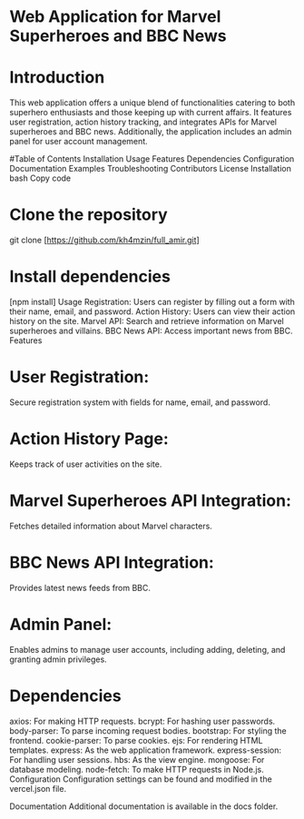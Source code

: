 # Web Application for Marvel Superheroes and BBC News
# Introduction
This web application offers a unique blend of functionalities catering to both superhero enthusiasts and those keeping up with current affairs. It features user registration, action history tracking, and integrates APIs for Marvel superheroes and BBC news. Additionally, the application includes an admin panel for user account management.

#Table of Contents
Installation
Usage
Features
Dependencies
Configuration
Documentation
Examples
Troubleshooting
Contributors
License
Installation
bash
Copy code
# Clone the repository
git clone [https://github.com/kh4mzin/full_amir.git]

# Install dependencies
[npm install]
Usage
Registration: Users can register by filling out a form with their name, email, and password.
Action History: Users can view their action history on the site.
Marvel API: Search and retrieve information on Marvel superheroes and villains.
BBC News API: Access important news from BBC.
Features
# User Registration: 
Secure registration system with fields for name, email, and password.
# Action History Page:
Keeps track of user activities on the site.
# Marvel Superheroes API Integration: 
Fetches detailed information about Marvel characters.
# BBC News API Integration:
Provides latest news feeds from BBC.
# Admin Panel:
Enables admins to manage user accounts, including adding, deleting, and granting admin privileges.
# Dependencies
axios: For making HTTP requests.
bcrypt: For hashing user passwords.
body-parser: To parse incoming request bodies.
bootstrap: For styling the frontend.
cookie-parser: To parse cookies.
ejs: For rendering HTML templates.
express: As the web application framework.
express-session: For handling user sessions.
hbs: As the view engine.
mongoose: For database modeling.
node-fetch: To make HTTP requests in Node.js.
Configuration
Configuration settings can be found and modified in the vercel.json file.

Documentation
Additional documentation is available in the docs folder.
